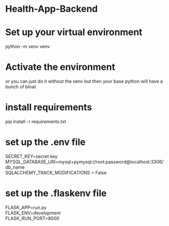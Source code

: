 # Health-App-Backend

# Set up your virtual environment
python -m venv venv

# Activate the environment
or you can just do it without the venv but then your base python will have a bunch of bloat

# install requirements
pip install -r requirements.txt

# set up the .env file
SECRET_KEY=secret key  
MYSQL_DATABASE_URI=mysql+pymysql://root:password@localhost:3306/db_name  
SQLALCHEMY_TRACK_MODIFICATIONS = False  

# set up the .flaskenv file
FLASK_APP=run.py  
FLASK_ENV=development  
FLASK_RUN_PORT=8000

